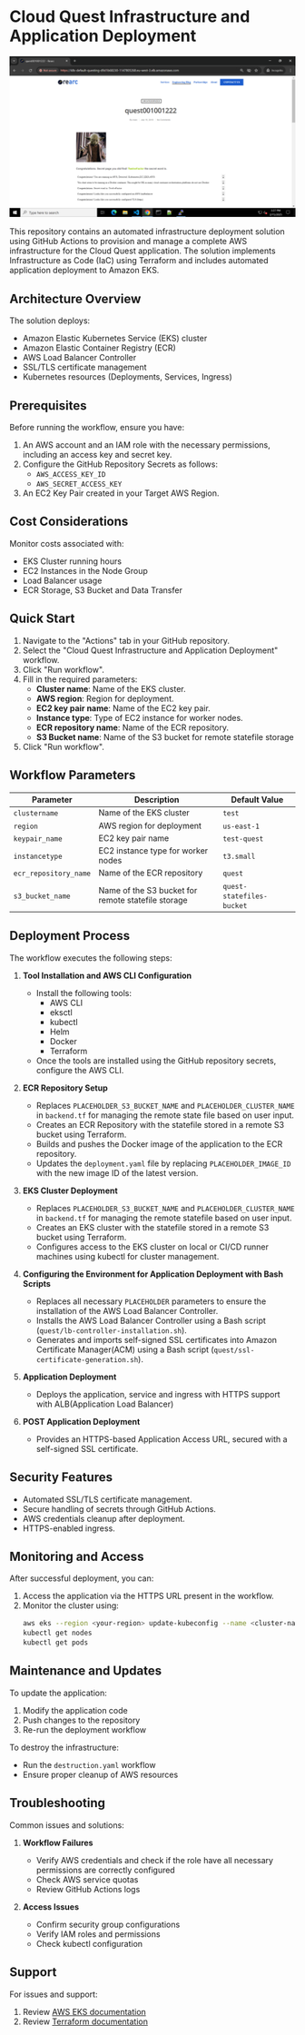 # Cloud Quest Infrastructure and Application Deployment

![Secret Page Screenshot](result.png)

This repository contains an automated infrastructure deployment solution using GitHub Actions to provision and manage a complete AWS infrastructure for the Cloud Quest application. The solution implements Infrastructure as Code (IaC) using Terraform and includes automated application deployment to Amazon EKS.

## Architecture Overview

The solution deploys:
- Amazon Elastic Kubernetes Service (EKS) cluster
- Amazon Elastic Container Registry (ECR)
- AWS Load Balancer Controller
- SSL/TLS certificate management
- Kubernetes resources (Deployments, Services, Ingress)

## Prerequisites

Before running the workflow, ensure you have:

1. An AWS account and an IAM role with the necessary permissions, including an access key and secret key.
2. Configure the GitHub Repository Secrets as follows:
   - `AWS_ACCESS_KEY_ID`
   - `AWS_SECRET_ACCESS_KEY`
3. An EC2 Key Pair created in your Target AWS Region.

## Cost Considerations

Monitor costs associated with:
- EKS Cluster running hours
- EC2 Instances in the Node Group
- Load Balancer usage
- ECR Storage, S3 Bucket and Data Transfer

## Quick Start

1. Navigate to the "Actions" tab in your GitHub repository.
2. Select the "Cloud Quest Infrastructure and Application Deployment" workflow.
3. Click "Run workflow".
4. Fill in the required parameters:
   - **Cluster name**: Name of the EKS cluster.
   - **AWS region**: Region for deployment.
   - **EC2 key pair name**: Name of the EC2 key pair.
   - **Instance type**: Type of EC2 instance for worker nodes.
   - **ECR repository name**: Name of the ECR repository.
   - **S3 Bucket name**: Name of the S3 bucket for remote statefile storage
5. Click "Run workflow".

## Workflow Parameters

| Parameter          | Description                          | Default Value |
|--------------------|--------------------------------------|---------------|
| `clustername`      | Name of the EKS cluster              | `test`    |
| `region`           | AWS region for deployment            | `us-east-1`   |
| `keypair_name`     | EC2 key pair name                    | `test-quest` |
| `instancetype`     | EC2 instance type for worker nodes   | `t3.small`    |
| `ecr_repository_name` | Name of the ECR repository       | `quest`       |
| `s3_bucket_name` | Name of the S3 bucket for remote statefile storage | `quest-statefiles-bucket`       |


## Deployment Process

The workflow executes the following steps:

1. **Tool Installation and AWS CLI Configuration**
   - Install the following tools:
      - AWS CLI
      - eksctl
      - kubectl
      - Helm
      - Docker
      - Terraform
   - Once the tools are installed using the GitHub repository secrets, configure the AWS CLI.

2. **ECR Repository Setup**
   - Replaces `PLACEHOLDER_S3_BUCKET_NAME` and `PLACEHOLDER_CLUSTER_NAME` in `backend.tf` for managing the remote state file based on user input.
   - Creates an ECR Repository with the statefile stored in a remote S3 bucket using Terraform.
   - Builds and pushes the Docker image of the application to the ECR repository.
   - Updates the `deployment.yaml` file by replacing `PLACEHOLDER_IMAGE_ID` with the new image ID of the latest version.

3. **EKS Cluster Deployment**
   - Replaces `PLACEHOLDER_S3_BUCKET_NAME` and `PLACEHOLDER_CLUSTER_NAME` in `backend.tf` for managing the remote statefile based on user input.
   - Creates an EKS cluster with the statefile stored in a remote S3 bucket using Terraform.
   - Configures access to the EKS cluster on local or CI/CD runner machines using kubectl for cluster management.
     
4. **Configuring the Environment for Application Deployment with Bash Scripts**
   - Replaces all necessary `PLACEHOLDER` parameters to ensure the installation of the AWS Load Balancer Controller.
   - Installs the AWS Load Balancer Controller using a Bash script (`quest/lb-controller-installation.sh`).
   - Generates and imports self-signed SSL certificates into Amazon Certificate Manager(ACM) using a Bash script (`quest/ssl-certificate-generation.sh`).
     
5. **Application Deployment**
   - Deploys the application, service and ingress with HTTPS support with ALB(Application Load Balancer)

5. **POST Application Deployment**
   - Provides an HTTPS-based Application Access URL, secured with a self-signed SSL certificate.

## Security Features

- Automated SSL/TLS certificate management.
- Secure handling of secrets through GitHub Actions.
- AWS credentials cleanup after deployment.
- HTTPS-enabled ingress.

## Monitoring and Access

After successful deployment, you can:

1. Access the application via the HTTPS URL present in the workflow.
2. Monitor the cluster using:
   ```bash
   aws eks --region <your-region> update-kubeconfig --name <cluster-name>
   kubectl get nodes
   kubectl get pods
   ```

## Maintenance and Updates

To update the application:

1. Modify the application code
2. Push changes to the repository
3. Re-run the deployment workflow

To destroy the infrastructure:
- Run the `destruction.yaml` workflow
- Ensure proper cleanup of AWS resources

## Troubleshooting

Common issues and solutions:

1. **Workflow Failures**
   - Verify AWS credentials and check if the role have all necessary permissions are correctly configured
   - Check AWS service quotas
   - Review GitHub Actions logs

2. **Access Issues**
   - Confirm security group configurations
   - Verify IAM roles and permissions
   - Check kubectl configuration

## Support

For issues and support:
1. Review [AWS EKS documentation](https://docs.aws.amazon.com/eks/latest/userguide/what-is-eks.html)
2. Review [Terraform documentation](https://developer.hashicorp.com/terraform/tutorials/kubernetes/eks)
